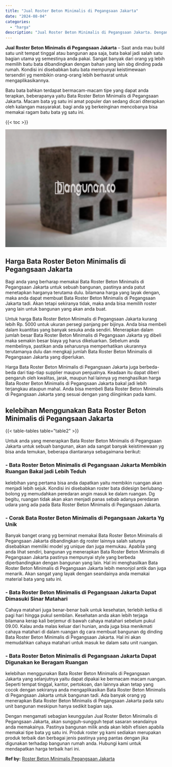 ```yaml
---
title: "Jual Roster Beton Minimalis di Pegangsaan Jakarta"
date: "2024-08-04"
categories: 
  - "harga"
description: "Jual Roster Beton Minimalis di Pegangsaan Jakarta. Dengan mengamati sebagian keunggulan Jual Roster Beton Minimalis di Pegangsaan Jakarta, akan sungguh-sungg..."
---
```


**Jual Roster Beton Minimalis di Pegangsaan Jakarta** – Saat anda mau build satu unit tempat tinggal atau bangunan apa saja, bata bakal jadi salah satu bagian utama yg semestinya anda pakai. Sangat banyak dari orang yg lebih memilih batu bata dibandingkan dengan bahan yang lain sbg dinding pada rumah. Kondisi ini disebabkan batu bata mempunyai keistimewaan tersendiri yg membikin orang-orang lebih berhasrat untuk mengaplikasikannya.

Batu bata bahkan terdapat bermacam-macam tipe yang dapat anda terapkan, beberapanya yaitu Bata Roster Beton Minimalis di Pegangsaan Jakarta. Macam bata yg satu ini amat populer dan sedang dicari diterapkan oleh kalangan masyarakat. bagi anda yg berkeinginan mencobanya bisa memakai ragam batu bata yg satu ini.

{{< toc >}}

![Jual Roster Beton Minimalis di Pegangsaan Jakarta](/images/bata-roster-minimalis-18.png)

## Harga Bata Roster Beton Minimalis di Pegangsaan Jakarta

Bagi anda yang berharap memakai Bata Roster Beton Minimalis di Pegangsaan Jakarta untuk sebuah bangunan, pastinya anda patut menetapkan harganya terutama dulu. bilamana harga yang layak dengan, maka anda dapat membuat Bata Roster Beton Minimalis di Pegangsaan Jakarta tadi. Akan tetapi sekiranya tidak, maka anda bisa memilih roster yang lain untuk bangunan yang akan anda buat.

Untuk harga Bata Roster Beton Minimalis di Pegangsaan Jakarta kurang lebih Rp. 5000 untuk ukuran persegi panjang per bijinya. Anda bisa membeli dalam kuantitas yang banyak sesuka anda sendiri. Menerapkan dalam jumlah besar Bata Roster Beton Minimalis di Pegangsaan Jakarta yg dibeli maka semakin besar biaya yg harus dikeluarkan. Sebelum anda membelinya, pastikan anda seharusnya memperhatikan ukurannya terutamanya dulu dan mengkaji jumlah Bata Roster Beton Minimalis di Pegangsaan Jakarta yang diperlukan.

Harga Bata Roster Beton Minimalis di Pegangsaan Jakarta juga berbeda-beda dari tiap-tiap supplier maupun penjualnya. Keadaan itu dapat diberi pengaruh oleh kwalitas, jarak, maupun hal lainnya yg menghasilkan harga Bata Roster Beton Minimalis di Pegangsaan Jakarta bakal jadi lebih terjangkau ataupun mahal. Anda bisa membeli Bata Roster Beton Minimalis di Pegangsaan Jakarta yang sesuai dengan yang diinginkan pada kami.

## kelebihan Menggunakan Bata Roster Beton Minimalis di Pegangsaan Jakarta

{{< table-tables table="table2" >}}

Untuk anda yang menerapkan Bata Roster Beton Minimalis di Pegangsaan Jakarta untuk sebuah bangunan, akan ada sangat banyak keistimewaan yg bisa anda temukan, beberapa diantaranya sebagaimana berikut:

### \- Bata Roster Beton Minimalis di Pegangsaan Jakarta Membikin Ruangan Bakal jadi Lebih Teduh

kelebihan yang pertama bisa anda dapatkan yaitu membikin ruangan akan menjadi lebih sejuk. Kondisi ini disebabkan roster bata didesign berlubang-bolong yg memudahkan peredaran angin masuk ke dalam ruangan. Dg begitu, ruangan tidak akan akan menjadi panas sebab adanya peredaran udara yang ada pada Bata Roster Beton Minimalis di Pegangsaan Jakarta.

### \- Corak Bata Roster Beton Minimalis di Pegangsaan Jakarta Yg Unik

Banyak banget orang yg berminat memakai Bata Roster Beton Minimalis di Pegangsaan Jakarta dibandingkan dg roster lainnya salah satunya disebabkan memiliki model yg unique dan juga memukau. Apabila yang anda lihat sendiri, bangunan yg menerapkan Bata Roster Beton Minimalis di Pegangsaan Jakarta pastinya mempunyai style yang berbeda diperbandingkan dengan bangunan yang lain. Hal ini menghasilkan Bata Roster Beton Minimalis di Pegangsaan Jakarta lebih menonjol antik dan juga menarik. Akan sangat yang layak dengan seandainya anda memakai material bata yang satu ini.

### \- Bata Roster Beton Minimalis di Pegangsaan Jakarta Dapat Dimasuki Sinar Matahari

Cahaya matahari juga benar-benar baik untuk kesehatan, terlebih ketika di pagi hari hingga pukul sembilan. Kesehatan anda akan lebih terjaga bilamana kerap kali berjemur di bawah cahaya matahari sebelum pukul 09.00. Kalau anda malas keluar dari hunian, anda juga bisa menikmati cahaya matahari di dalam ruangan dg cara membuat bangunan dg dinding Bata Roster Beton Minimalis di Pegangsaan Jakarta. Hal ini akan memudahkan cahaya matahari untuk masuk ke dalam satu unit ruangan.

### \- Bata Roster Beton Minimalis di Pegangsaan Jakarta Dapat Digunakan ke Beragam Ruangan

kelebihan menggunakan Bata Roster Beton Minimalis di Pegangsaan Jakarta yang selanjutnya yaitu dapat dipakai ke bermacam macam ruangan. Seperti tempat tinggal, kantor, pertokoan, dan lainnya akan tetap yang cocok dengan sekiranya anda mengaplikasikan Bata Roster Beton Minimalis di Pegangsaan Jakarta untuk bangunan tadi. Ada banyak orang yg menerapkan Bata Roster Beton Minimalis di Pegangsaan Jakarta pada satu unit bangunan meskipun hanya sedikit bagian saja.

Dengan mengamati sebagian keunggulan Jual Roster Beton Minimalis di Pegangsaan Jakarta, akan sungguh-sungguh tepat sasaran seandainya anda memakainya. Pastinya bangunan milik anda akan lebih efisien apabila memakai tipe bata yg satu ini. Produk roster yg kami sediakan merupakan produk terbaik dan berbagai jenis pastinya yang pantas dengan jika digunakan terhadap bangunan rumah anda. Hubungi kami untuk mendapatkan harga terbaik hari ini.

**Ref by:** [Roster Beton Minimalis Pegangsaan Jakarta](https://id.wikipedia.org/wiki/Roster)
